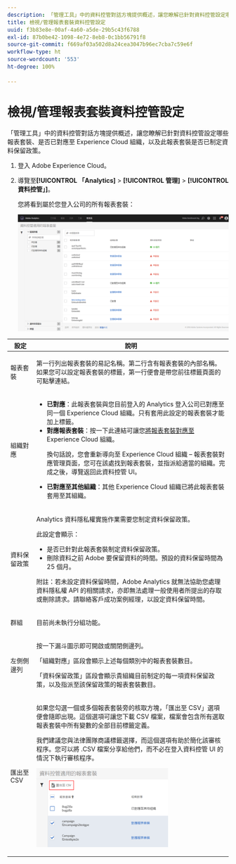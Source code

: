 ```yaml
---
description: 「管理工具」中的資料控管對話方塊提供概述，讓您瞭解已針對資料控管設定哪些報表套裝、是否已對應至 Experience Cloud 組織，以及此報表套裝是否已制定資料保留政策。
title: 檢視/管理報表套裝資料控管設定
uuid: f3b83e8e-00af-4a60-a5de-29b5c43f6788
exl-id: 87b0be42-1098-4e72-8eb8-0c1bb56791f8
source-git-commit: f669af03a502d8a24cea3047b96ec7cba7c59e6f
workflow-type: ht
source-wordcount: '553'
ht-degree: 100%

---
```


# 檢視/管理報表套裝資料控管設定

「管理工具」中的資料控管對話方塊提供概述，讓您瞭解已針對資料控管設定哪些報表套裝、是否已對應至 Experience Cloud 組織，以及此報表套裝是否已制定資料保留政策。

1. 登入 Adobe Experience Cloud。
1. 導覽至&#x200B;**[!UICONTROL 「Analytics]** > **[!UICONTROL 管理]** > **[!UICONTROL 資料控管」]**。

   您將看到屬於您登入公司的所有報表套裝：

   ![](assets/privacy_setup_an.png)

<table id="table_448292730FF0475E9DCB731882F9A29B"> 
 <thead> 
  <tr> 
   <th colname="col1" class="entry"> 設定 </th> 
   <th colname="col2" class="entry"> 說明 </th> 
  </tr> 
 </thead>
 <tbody> 
  <tr> 
   <td colname="col1"> <p>報表套裝 </p> </td> 
   <td colname="col2"> <p>第一行列出報表套裝的易記名稱。第二行含有報表套裝的內部名稱。如果您可以設定報表套裝的標籤，第一行便會是帶您前往標籤頁面的可點擊連結。 </p> </td> 
  </tr> 
  <tr> 
   <td colname="col1"> <p>組織對應 </p> </td> 
   <td colname="col2"> 
    <ul id="ul_EF8F613B0C5E42D19DB60BD0C89C114B"> 
     <li id="li_B35EE88555F547EFBF55ADE9D0C9EC3B"><b>已對應</b>：此報表套裝與您目前登入的 Analytics 登入公司已對應至同一個 Experience Cloud 組織。只有套用此設定的報表套裝才能加上標籤。 </li> 
     <li id="li_4E800BF80CFF477BAA091EF272D9071C"><b>對應報表套裝</b>：按一下此連結可讓您<a href="https://experienceleague.adobe.com/docs/core-services/interface/about-core-services/report-suite-mapping.html?lang=zh-Hant">將報表套裝對應至</a> Experience Cloud 組織。 <p>換句話說，您會重新導向至 Experience Cloud 組織 – 報表套裝對應管理頁面，您可在該處找到報表套裝，並指派給適當的組織。完成之後，導覽返回此資料控管 UI。 </p> </li> 
     <li id="li_FF825A65D089487BBF5FCB0D74D41CD7"><b>已對應至其他組織</b>：其他 Experience Cloud 組織已將此報表套裝套用至其組織。 </li> 
    </ul> </td> 
  </tr> 
  <tr> 
   <td colname="col1"> <p>資料保留政策 </p> </td> 
   <td colname="col2"> <p>Analytics 資料隱私權實施作業需要您制定資料保留政策。 </p> <p>此設定會顯示： </p> 
    <ul> 
     <li>是否已針對此報表套裝制定資料保留政策。 </li> 
     <li>刪除資料之前 Adobe 要保留資料的時間。預設的資料保留時間為 25 個月。 </li> 
    </ul> <p>附註：若未設定資料保留時間，Adobe Analytics 就無法協助您處理資料隱私權 API 的相關請求，亦即無法處理一般使用者所提出的存取或刪除請求。請聯絡客戶成功案例經理，以設定資料保留時間。 </p> </td> 
  </tr> 
  <tr> 
   <td colname="col1"> <p>群組  </p> </td> 
   <td colname="col2"> <p>目前尚未執行分組功能。 </p> </td> 
  </tr> 
  <tr> 
   <td colname="col1"> <p>左側側邊列 </p> </td> 
   <td colname="col2"> <p>按一下漏斗圖示即可開啟或關閉側邊列。 </p> <p>「組織對應」區段會顯示上述每個類別中的報表套裝數目。 </p> <p>「資料保留政策」區段會顯示貴組織目前制定的每一項資料保留政策，以及指派至該保留政策的報表套裝數目。 </p> </td> 
  </tr> 
  <tr> 
   <td colname="col1"> <p>匯出至 CSV </p> </td> 
   <td colname="col2"> <p>如果您勾選一個或多個報表套裝旁的核取方塊，<span class="uicontrol">「匯出至 CSV」</span>選項便會隨即出現。這個選項可讓您下載 CSV 檔案，檔案會包含所有選取報表套裝中所有變數的全部目前標籤定義。 </p> <p>我們建議您與法律團隊商議標籤選擇，而這個選項有助於簡化該審核程序。您可以將 .CSV 檔案分享給他們，而不必在登入資料控管 UI 的情況下執行審核程序。 </p> <p><img placement="break"  src="assets/export_csv.png" width="300px" id="image_5FE821B2D07B402D8E0F6FE53D6FC52E" /> </p> </td> 
  </tr> 
 </tbody> 
</table>

